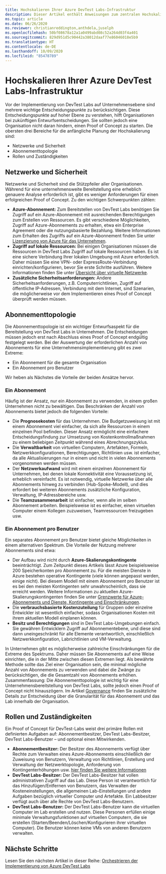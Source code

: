 ```yaml
---
title: Hochskalieren Ihrer Azure DevTest Labs-Infrastruktur
description: Dieser Artikel enthält Anweisungen zum zentralen Hochskalieren Ihrer Azure DevTest Labs-Infrastruktur.
ms.topic: article
ms.date: 06/26/2020
ms.reviewer: christianreddington,anthdela,juselph
ms.openlocfilehash: 50bf08678a12a1a0499abd08c52a264d03f4a401
ms.sourcegitcommit: 829d951d5c90442a38012daaf77e86046018e5b9
ms.translationtype: HT
ms.contentlocale: de-DE
ms.lasthandoff: 10/09/2020
ms.locfileid: "85478789"
---
```

# <a name="scale-up-your-azure-devtest-labs-infrastructure"></a>Hochskalieren Ihrer Azure DevTest Labs-Infrastruktur
Vor der Implementierung von DevTest Labs auf Unternehmensebene sind mehrere wichtige Entscheidungspunkte zu berücksichtigen. Diese Entscheidungspunkte auf hoher Ebene zu verstehen, hilft Organisationen bei zukünftigen Entwurfsentscheidungen. Sie sollten jedoch eine Organisation nicht daran hindern, einen Proof of Concept zu starten. Die obersten drei Bereiche für die anfängliche Planung der Hochskalierung sind:

- Netzwerke und Sicherheit
- Abonnementtopologie
- Rollen und Zuständigkeiten

## <a name="networking-and-security"></a>Netzwerke und Sicherheit
Netzwerke und Sicherheit sind die Stützpfeiler aller Organisationen. Während für eine unternehmensweite Bereitstellung eine erheblich genauere Analyse erforderlich ist, gibt es weniger Anforderungen für einen erfolgreichen Proof of Concept. Zu den wichtigen Schwerpunkten zählen:

- **Azure-Abonnement:** Zum Bereitstellen von DevTest Labs benötigen Sie Zugriff auf ein Azure-Abonnement mit ausreichenden Berechtigungen zum Erstellen von Ressourcen. Es gibt verschiedene Möglichkeiten, Zugriff auf Azure-Abonnements zu erhalten, etwa ein Enterprise Agreement oder die nutzungsbasierte Bezahlung. Weitere Informationen zum Erhalten des Zugriffs auf ein Azure-Abonnement finden Sie unter [Lizenzierung von Azure für das Unternehmen](https://azure.microsoft.com/pricing/enterprise-agreement/).
- **Zugriff auf lokale Ressourcen:** Bei einigen Organisationen müssen die Ressourcen in DevTest Labs Zugriff auf lokale Ressourcen haben. Es ist eine sichere Verbindung Ihrer lokalen Umgebung mit Azure erforderlich. Daher müssen Sie eine VPN- oder ExpressRoute-Verbindung einrichten/konfigurieren, bevor Sie erste Schritte ausführen. Weitere Informationen finden Sie unter [Übersicht über virtuelle Netzwerke](../virtual-network/virtual-networks-overview.md).
- **Zusätzliche Sicherheitsanforderungen:** Andere Sicherheitsanforderungen, z.B. Computerrichtlinien, Zugriff auf öffentliche IP-Adressen, Verbindung mit dem Internet, sind Szenarien, die möglicherweise vor dem Implementieren eines Proof of Concept überprüft werden müssen. 

## <a name="subscription-topology"></a>Abonnementtopologie
Die Abonnementtopologie ist ein wichtiger Entwurfsaspekt für die Bereitstellung von DevTest Labs in Unternehmen. Die Entscheidungen müssen jedoch erst nach Abschluss eines Proof of Concept endgültig festgelegt werden. Bei der Auswertung der erforderlichen Anzahl von Abonnements für eine Unternehmensimplementierung gibt es zwei Extreme: 

- Ein Abonnement für die gesamte Organisation
- Ein Abonnement pro Benutzer

Wir heben als Nächstes die Vorteile der beiden Ansätze hervor.

### <a name="one-subscription"></a>Ein Abonnement
Häufig ist der Ansatz, nur ein Abonnement zu verwenden, in einem großen Unternehmen nicht zu bewältigen. Das Beschränken der Anzahl von Abonnements bietet jedoch die folgenden Vorteile:

- Die **Prognosekosten** für das Unternehmen.  Die Budgetzuweisung ist mit einem Abonnement viel einfacher, da sich alle Ressourcen in einem einzelnen Pool befinden. Dieser Ansatz ermöglicht eine einfachere Entscheidungsfindung zur Umsetzung von Kostenkontrollmaßnahmen zu einem beliebigen Zeitpunkt während eines Abrechnungszyklus.
- Die **Verwaltbarkeit** von virtuellen Computern, Artefakten, Formeln, Netzwerkkonfigurationen, Berechtigungen, Richtlinien usw. ist einfacher, da alle Aktualisierungen nur in einem und nicht in vielen Abonnements vorgenommen werden müssen.
- Der **Netzwerkaufwand** wird mit einem einzelnen Abonnement für Unternehmen, bei denen lokale Konnektivität eine Voraussetzung ist, erheblich vereinfacht. Es ist notwendig, virtuelle Netzwerke über alle Abonnements hinweg zu verbinden (Hub-Spoke-Modell), und dies erfordert bei weiteren Abonnements zusätzliche Konfiguration, Verwaltung, IP-Adressbereiche usw.
- Die **Teamzusammenarbeit** ist einfacher, wenn alle im selben Abonnement arbeiten. Beispielsweise ist es einfacher, einen virtuellen Computer einem Kollegen zuzuweisen, Teamressourcen freizugeben usw.

### <a name="subscription-per-user"></a>Ein Abonnement pro Benutzer
Ein separates Abonnement pro Benutzer bietet gleiche Möglichkeiten in einem alternativen Spektrum. Die Vorteile der Nutzung mehrerer Abonnements sind etwa:

- Der Aufbau wird nicht durch **Azure-Skalierungskontingente** beeinträchtigt. Zum Zeitpunkt dieses Artikels lässt Azure beispielsweise 200 Speicherkonten pro Abonnement zu. Für die meisten Dienste in Azure bestehen operative Kontingente (viele können angepasst werden, einige nicht). Bei diesem Modell mit einem Abonnement pro Benutzer ist es bei den meisten Kontingenten sehr unwahrscheinlich, dass sie erreicht werden. Weitere Informationen zu aktuellen Azure-Skalierungskontingenten finden Sie unter [Grenzwerte für Azure-Abonnements und Dienste, Kontingente und Einschränkungen](../azure-resource-manager/management/azure-subscription-service-limits.md).
- Die **verbrauchsbasierte Kostenzuteilung** für Gruppen oder einzelne Entwickler ist wesentlich einfacher, sodass Organisationen Kosten mit ihrem aktuellen Modell einplanen können.
- **Besitz und Berechtigungen** sind in DevTest Labs-Umgebungen einfach. Sie gewähren Entwicklern Zugriff auf Abonnementebene, und diese sind dann uneingeschränkt für alle Elemente verantwortlich, einschließlich Netzwerkkonfiguration, Labrichtlinien und VM-Verwaltung.

In Unternehmen gibt es möglicherweise zahlreiche Einschränkungen für die Extreme des Spektrums. Daher müssen Sie Abonnements auf eine Weise einrichten, die in der Mitte zwischen diesen Extremen liegt. Als bewährte Methode sollte das Ziel einer Organisation sein, die minimal mögliche Anzahl von Abonnements zu verwenden und dabei die Zwänge zu berücksichtigen, die die Gesamtzahl von Abonnements erhöhen. Zusammenfassung: Die Abonnementtopologie ist wichtig für eine Unternehmensbereitstellung von DevTest Labs, sollte jedoch einen Proof of Concept nicht hinauszögern. Im Artikel [Governance](devtest-lab-guidance-governance-policy-compliance.md) finden Sie zusätzliche Details zur Entscheidung über die Granularität für das Abonnement und das Lab innerhalb der Organisation.

## <a name="roles-and-responsibilities"></a>Rollen und Zuständigkeiten
Ein Proof of Concept für DevTest-Labs weist drei primäre Rollen mit definierten Aufgaben auf: Abonnementbesitzer, DevTest Labs-Besitzer, DevTest Labs-Benutzer – und optional einen Mitwirkenden.

- **Abonnementbesitzer:** Der Besitzer des Abonnements verfügt über Rechte zum Verwalten eines Azure-Abonnements einschließlich der Zuweisung von Benutzern, Verwaltung von Richtlinien, Erstellung und Verwaltung der Netzwerktopologie, Anforderung von Kontingenterhöhungen usw. [hier finden Sie weitere Informationen](../role-based-access-control/rbac-and-directory-admin-roles.md)
- **DevTest Labs-Besitzer:** Der DevTest Labs-Besitzer hat vollen administrativen Zugriff auf das Lab. Diese Person ist verantwortlich für das Hinzufügen/Entfernen von Benutzern, das Verwalten der Kosteneinstellungen, die allgemeinen Lab-Einstellungen und andere Aufgaben bezüglich virtueller Computer und Artefakte. Ein Labbesitzer verfügt auch über alle Rechte von DevTest Labs-Benutzern.
- **DevTest Labs-Benutzer:** Der DevTest Labs-Benutzer kann die virtuellen Computer im Lab erstellen und nutzen. Diese Personen erfüllen einige minimale Verwaltungsfunktionen auf virtuellen Computern, die sie erstellen (Starten/Beenden/Löschen/Konfigurieren ihrer virtuellen Computer). Die Benutzer können keine VMs von anderen Benutzern verwalten.

## <a name="next-steps"></a>Nächste Schritte
Lesen Sie den nächsten Artikel in dieser Reihe: [Orchestrieren der Implementierung von Azure DevTest Labs](devtest-lab-guidance-orchestrate-implementation.md)
